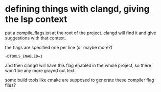 # defining things with clangd, giving the lsp context

put a compile_flags.txt at the root of the project.
clangd will find it and give suggestions with that context.

the flags are specified one per line (or maybe more?)

```
-DTOOLS_ENABLED=1
```

and then clangd will have this flag enabled in the whole project,
so there won't be any more grayed out text.

some build tools like cmake are supposed to generate these compiler
flag files?
